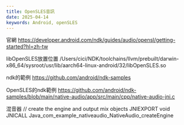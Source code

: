 ```yaml
---
title: OpenSLES音訊
date: 2025-04-14
keywords: Android, openSLES
---
```

官網
<https://developer.android.com/ndk/guides/audio/opensl/getting-started?hl=zh-tw>

libOpenSLES放置位置
/Users/cici/NDK/toolchains/llvm/prebuilt/darwin-x86_64/sysroot/usr/lib/aarch64-linux-android/32/libOpenSLES.so

ndk的範例
<https://github.com/android/ndk-samples>

OpenSLES的ndk範例
<https://github.com/android/ndk-samples/blob/main/native-audio/app/src/main/cpp/native-audio-jni.c>

混音器
// create the engine and output mix objects
JNIEXPORT void JNICALL Java_com_example_nativeaudio_NativeAudio_createEngine